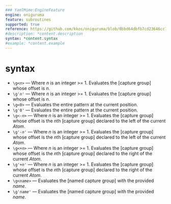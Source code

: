```yaml
---
### YamlMime:EngineFeature
engine: oniguruma
feature: subroutines
supported: true
reference: https://github.com/kkos/oniguruma/blob/0bbd64dbfb7cd23646cc798470daa5223964cf5b/doc/RE#L451
#description: *content.description
syntax: *content.syntax
#example: *content.example
---
```

# syntax
- <code>\g&lt;<em>n</em>&gt;</code> &mdash; Where *n* is an integer >= 1. Evaluates the [capture group] whose offset is *n*.
- <code>\g'<em>n</em>'</code> &mdash; Where *n* is an integer >= 1. Evaluates the [capture group] whose offset is *n*.
- `\g<0>` &mdash; Evaluates the entire pattern at the current position.
- `\g'0'` &mdash; Evaluates the entire pattern at the current position.
- <code>\g&lt;<em>-n</em>&gt;</code> &mdash; Where *n* is an integer >= 1. Evaluates the [capture group] whose offset is the *n*th [capture group] declared to the left of the current *Atom*.
- <code>\g'<em>-n</em>'</code> &mdash; Where *n* is an integer >= 1. Evaluates the [capture group] whose offset is the *n*th [capture group] declared to the left of the current *Atom*.
- <code>\g&lt;<em>+n</em>&gt;</code> &mdash; Where *n* is an integer >= 1. Evaluates the [capture group] whose offset is the *n*th [capture group] declared to the right of the current *Atom*.
- <code>\g'<em>+n</em>'</code> &mdash; Where *n* is an integer >= 1. Evaluates the [capture group] whose offset is the *n*th [capture group] declared to the right of the current *Atom*.
- <code>\g&lt;<em>name</em>&gt;</code> &mdash; Evaluates the [named capture group] with the provided *name*.
- <code>\g'<em>name</em>'</code> &mdash; Evaluates the [named capture group] with the provided *name*.
